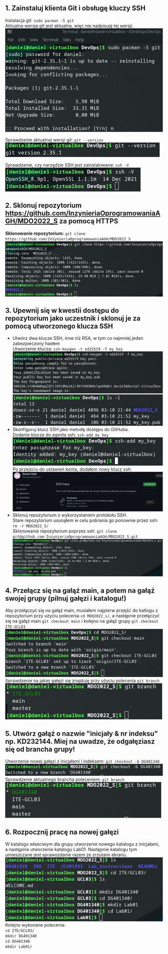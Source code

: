 ## 1. Zainstaluj klienta Git i obsługę kluczy SSH
Instalacja git: `sudo pacman -S git`  
Aktualna wersja git jest aktualna, więc nie nadpisuję tej wersji.
![](2022-03-10-21-05-02.png)

Sprawdzenie aktualnej wersji git: `git --version`  
![](2022-03-10-21-09-10.png)

Sprawdzenie, czy narzędzie SSH jest zainstalowane: `ssh -V`   
![](2022-03-10-21-42-41.png)

## 2. Sklonuj repozytorium https://github.com/InzynieriaOprogramowaniaAGH/MDO2022_S za pomocą HTTPS  
**Sklonowanie repozytorium:** `git clone https://github.com/InzynieriaOprogramowaniaAGH/MDO2022_S`
![](2022-03-10-21-44-37.png)

## 3. Upewnij się w kwestii dostępu do repozytorium jako uczestnik i sklonuj je za pomocą utworzonego klucza SSH
- Utwórz dwa klucze SSH, inne niż RSA, w tym co najmniej jeden zabezpieczony hasłem  
Utworzenie klucza: `ssh-keygen -t ed25519 -f my_key`
![](2022-03-10-21-54-11.png)
![](2022-03-10-21-55-53.png)
- Skonfiguruj klucz SSH jako metodę dostępu do GitHuba.  
Dodanie klucza do agenta ssh: `ssh-add my_key`
![](2022-03-10-22-26-01.png)  
Po przejściu do ustawień konta, dodałem nowy klucz ssh: 
![](2022-03-10-22-04-01.png)  
- Sklonuj repozytorium z wykorzystaniem protokołu SSH.  
Stare repozytorium usunąłem w celu pobrania go ponownie przez ssh: `rm -r MDO2022_S/`  
Sklonowanie repozytorium poprzez ssh: `git clone git@github.com:InzynieriaOprogramowaniaAGH/MDO2022_S.git`  
![](2022-03-10-22-30-56.png)
## 4. Przełącz się na gałąź main, a potem na gałąź swojej grupy (pilnuj gałęzi i katalogu!)  
Aby przełączyć się na gałąź main, musiałem najpierw przejść do katlogu z repozytorium przy użyciu polecenia `cd MD02022_s/`, a następnie przełączyć się na gałąź main `git checkout main` i kolejno na gałąź grupy `git checkout ITE-GCL03`  
![](2022-03-10-22-35-29.png)  
Sprawdzenie na jakiej gałęzi się znajduję przy użyciu polecenia `git branch`  
![](2022-03-10-22-38-02.png)  
## 5. Utwórz gałąź o nazwie "inicjały & nr indeksu" np. KD232144. Miej na uwadze, że odgałęziasz się od brancha grupy!  
Utworzenie nowej gałęzi z inicjałami i indeksem: `git checkout -b DG401340`  
![](2022-03-10-22-44-25.png)
Sprawdzenie aktualnego brancha poleceniem: `git branch`  
![](2022-03-10-22-46-18.png)  
## 6. Rozpocznij pracę na nowej gałęzi  
W katalogu właściwym dla grupy utworzenie nowego katalogu z inicjałami, a następnie utworzenie katalogu Lab01. Następnie  katalogu tym umieszczane jest sprawozdanie razem ze zrzutami ekranu.  
![](2022-03-10-22-53-16.png)  
Kolejno wykonane polecenia:  
`cd ITE/GCL03/`  
`mkdir DG401340`  
`cd DG401340`  
`mkdir Lab01/`  

